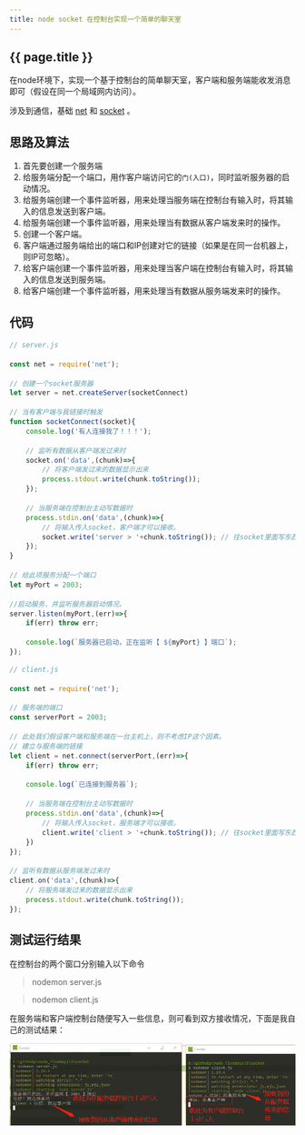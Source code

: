```yaml
---
title: node socket 在控制台实现一个简单的聊天室
---
```


## {{ page.title }}

在node环境下，实现一个基于控制台的简单聊天室，客户端和服务端能收发消息即可（假设在同一个局域网内访问）。

涉及到通信，基础 [net](http://nodejs.cn/api/net.html) 和 [socket](http://c.biancheng.net/view/2123.html) 。

## 思路及算法

1. 首先要创建一个服务端
2. 给服务端分配一个端口，用作客户端访问它的```门(入口)```，同时监听服务器的启动情况。
3. 给服务端创建一个事件监听器，用来处理当服务端在控制台有输入时，将其输入的信息发送到客户端。
4. 给服务端创建一个事件监听器，用来处理当有数据从客户端发来时的操作。
5. 创建一个客户端。
6. 客户端通过服务端给出的端口和IP创建对它的链接（如果是在同一台机器上，则IP可忽略）。
7. 给客户端创建一个事件监听器，用来处理当客户端在控制台有输入时，将其输入的信息发送到服务端。
8. 给客户端创建一个事件监听器，用来处理当有数据从服务端发来时的操作。

## 代码

```javascript
// server.js

const net = require('net');

// 创建一个socket服务器
let server = net.createServer(socketConnect)

// 当有客户端与我链接时触发
function socketConnect(socket){
	console.log('有人连接我了！！！');
	
	// 监听有数据从客户端发过来时
	socket.on('data',(chunk)=>{
		// 将客户端发过来的数据显示出来
		process.stdout.write(chunk.toString());
	});
	
	// 当服务端在控制台主动写数据时
	process.stdin.on('data',(chunk)=>{
		// 将输入传入socket，客户端才可以接收。
		socket.write('server > '+chunk.toString());	// 往socket里面写东西
	});
}

// 给此项服务分配一个端口
let myPort = 2003;

//启动服务，并监听服务器启动情况。
server.listen(myPort,(err)=>{
	if(err) throw err;
	
	console.log(`服务器已启动，正在监听【 ${myPort} 】端口`);
});
```

```javascript
// client.js

const net = require('net');

// 服务端的端口
const serverPort = 2003;

// 此处我们假设客户端和服务端在一台主机上，则不考虑IP这个因素。
// 建立与服务端的链接
let client = net.connect(serverPort,(err)=>{
	if(err) throw err;
	
	console.log(`已连接到服务器`);
	
	// 当服务端在控制台主动写数据时
	process.stdin.on('data',(chunk)=>{
		// 将输入传入socket，服务端才可以接收。
		client.write('client > '+chunk.toString());	// 往socket里面写东西
	})
});

// 监听有数据从服务端发过来时
client.on('data',(chunk)=>{
	// 将服务端发过来的数据显示出来
	process.stdout.write(chunk.toString());
});
```

## 测试运行结果

在控制台的两个窗口分别输入以下命令
> nodemon server.js

> nodemon client.js

在服务端和客户端控制台随便写入一些信息，则可看到双方接收情况，下面是我自己的测试结果：

![chatroom](https://raw.githubusercontent.com/LilyLaw/LilyLaw.github.io/master/img/socket.png)